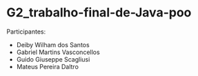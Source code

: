 # G2_trabalho-final-de-Java-poo
Participantes:
* Deiby Wilham dos Santos
* Gabriel Martins Vasconcellos
* Guido Giuseppe Scagliusi
* Mateus Pereira Daltro
